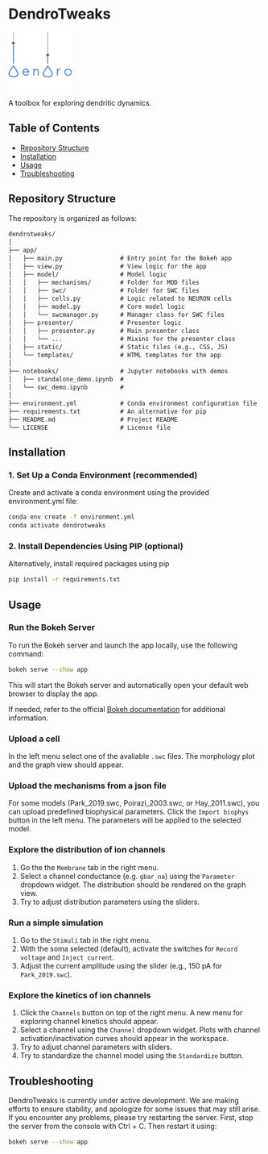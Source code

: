 # DendroTweaks

<img src="app/static/images/logo.png" width="25%">
<p>

A toolbox for exploring dendritic dynamics.

## Table of Contents

- [Repository Structure](#repository-structure)
- [Installation](#installation)
- [Usage](#usage)
- [Troubleshooting](#troubleshooting)


## Repository Structure
The repository is organized as follows:

```plaintext
dendrotweaks/
│
├── app/
│   ├── main.py                # Entry point for the Bokeh app
│   ├── view.py                # View logic for the app
│   ├── model/                 # Model logic
│   │   ├── mechanisms/        # Folder for MOD files 
│   │   ├── swc/               # Folder for SWC files 
│   │   ├── cells.py           # Logic related to NEURON cells
│   │   ├── model.py           # Core model logic
│   │   └── swcmanager.py      # Manager class for SWC files
│   ├── presenter/             # Presenter logic
│   │   ├── presenter.py       # Main presenter class
│   │   └── ...                # Mixins for the presenter class
│   ├── static/                # Static files (e.g., CSS, JS)
│   └── templates/             # HTML templates for the app
│
├── notebooks/                 # Jupyter notebooks with demos
│   ├── standalone_demo.ipynb  # 
│   └── swc_demo.ipynb         # 
│
├── environment.yml            # Conda environment configuration file
├── requirements.txt           # An alternative for pip
├── README.md                  # Project README
└── LICENSE                    # License file
```

## Installation

### 1. Set Up a Conda Environment (recommended)
Create and activate a conda environment using the provided environment.yml file:

```bash
conda env create -f environment.yml
conda activate dendrotweaks
```

### 2. Install Dependencies Using PIP (optional)

Alternatively, install required packages using pip

```bash
pip install -r requirements.txt
```

## Usage

### Run the Bokeh Server
To run the Bokeh server and launch the app locally, use the following command:

```bash
bokeh serve --show app
```

This will start the Bokeh server and automatically open your default web browser to display the app.

If needed, refer to the official [Bokeh documentation](https://docs.bokeh.org/en/latest/docs/user_guide/server/app.html#ug-server-apps) for additional information.

### Upload a cell

In the left menu select one of the avaliable `.swc` files. The morphology plot and the graph view should appear.

### Upload the mechanisms from a json file

For some models (Park_2019.swc, Poirazi_2003.swc, or Hay_2011.swc), you can upload predefined biophysical parameters. Click the `Import biophys` button in the left menu. The parameters will be applied to the selected model.

### Explore the distribution of ion channels

1. Go the the `Membrane` tab in the right menu.
2. Select a channel conductance (e.g. `gbar_na`) using the `Parameter` dropdown widget. The distribution should be rendered on the graph view.
3. Try to adjust distribution parameters using the sliders.

### Run a simple simulation

1. Go to the `Stimuli` tab in the right menu. 
2. With the soma selected (default), activate the switches for `Record voltage` and `Inject current`. 
3. Adjust the current amplitude using the slider (e.g., 150 pA for `Park_2019.swc`).

### Explore the kinetics of ion channels

1. Click the `Channels` button on top of the right menu. A new menu for exploring channel kinetics should appear.
2. Select a channel using the `Channel` dropdown widget. Plots with channel activation/inactivation curves should appear in the workspace.
3. Try to adjust channel parameters with sliders.
4. Try to standardize the channel model using the `Standardize` button.

## Troubleshooting
DendroTweaks is currently under active development. We are making efforts to ensure stability, and apologize for some issues that may still arise. If you encounter any problems, please try restarting the server. First, stop the server from the console with Ctrl + C. Then restart it using:
```bash
bokeh serve --show app
```


